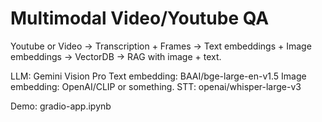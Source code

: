 # Multimodal Video/Youtube QA

Youtube or Video -> Transcription + Frames -> Text embeddings + Image embeddings -> VectorDB -> RAG with image + text.

LLM: Gemini Vision Pro
Text embedding: BAAI/bge-large-en-v1.5
Image embedding: OpenAI/CLIP or something.
STT: openai/whisper-large-v3

Demo: gradio-app.ipynb
